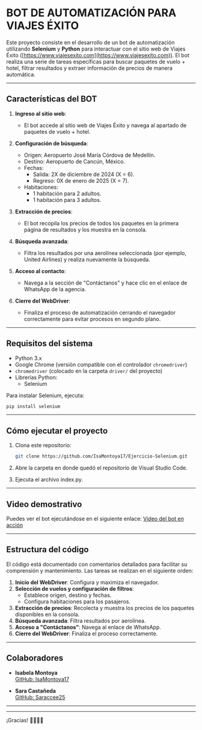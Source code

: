 # BOT DE AUTOMATIZACIÓN PARA VIAJES ÉXITO

Este proyecto consiste en el desarrollo de un bot de automatización utilizando **Selenium** y **Python** para interactuar con el sitio web de Viajes Éxito ([https://www.viajesexito.com](https://www.viajesexito.com)). El bot realiza una serie de tareas específicas para buscar paquetes de vuelo + hotel, filtrar resultados y extraer información de precios de manera automática.

---

## **Características del BOT**

1. **Ingreso al sitio web**:
   - El bot accede al sitio web de Viajes Éxito y navega al apartado de paquetes de vuelo + hotel.

2. **Configuración de búsqueda**:
   - Origen: Aeropuerto José María Córdova de Medellín.
   - Destino: Aeropuerto de Cancún, México.
   - Fechas:
     - Salida: 2X de diciembre de 2024 (X = 6).
     - Regreso: 0X de enero de 2025 (X = 7).
   - Habitaciones:
     - 1 habitación para 2 adultos.
     - 1 habitación para 3 adultos.

3. **Extracción de precios**:
   - El bot recopila los precios de todos los paquetes en la primera página de resultados y los muestra en la consola.

4. **Búsqueda avanzada**:
   - Filtra los resultados por una aerolínea seleccionada (por ejemplo, United Airlines) y realiza nuevamente la búsqueda.

5. **Acceso al contacto**:
   - Navega a la sección de "Contáctanos" y hace clic en el enlace de WhatsApp de la agencia.

6. **Cierre del WebDriver**:
   - Finaliza el proceso de automatización cerrando el navegador correctamente para evitar procesos en segundo plano.

---

## **Requisitos del sistema**

- Python 3.x
- Google Chrome (versión compatible con el controlador `chromedriver`)
- `chromedriver` (colocado en la carpeta `driver/` del proyecto)
- Librerías Python:
  - Selenium

Para instalar Selenium, ejecuta:
```bash
pip install selenium
```

---

## **Cómo ejecutar el proyecto**

1. Clona este repositorio:
   ```bash
   git clone https://github.com/IsaMontoya17/Ejercicio-Selenium.git
   ```

2. Abre la carpeta en donde quedó el repositorio de Visual Studio Code.
3. Ejecuta el archivo index.py.

---

## **Video demostrativo**

Puedes ver el bot ejecutándose en el siguiente enlace:
[Video del bot en acción](https://drive.google.com/drive/folders/1YyYlzn2iRz9WPBszWu-7YwryhdRwbjfJ)

---

## **Estructura del código**

El código está documentado con comentarios detallados para facilitar su comprensión y mantenimiento. Las tareas se realizan en el siguiente orden:

1. **Inicio del WebDriver**: Configura y maximiza el navegador.
2. **Selección de vuelos y configuración de filtros**:
   - Establece origen, destino y fechas.
   - Configura habitaciones para los pasajeros.
3. **Extracción de precios**: Recolecta y muestra los precios de los paquetes disponibles en la consola.
4. **Búsqueda avanzada**: Filtra resultados por aerolínea.
5. **Acceso a "Contáctanos"**: Navega al enlace de WhatsApp.
6. **Cierre del WebDriver**: Finaliza el proceso correctamente.

---

## **Colaboradores**

- **Isabela Montoya**  
  [GitHub: IsaMontoya17](https://github.com/IsaMontoya17)

- **Sara Castañeda**  
  [GitHub: Saraccee25](https://github.com/Saraccee25)

---


---

¡Gracias! 💙👩🏻‍💻

